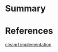 # Summary

# References

[cleanrl implementation](https://github.com/vwxyzjn/cleanrl/blob/master/cleanrl/ppo_atari_envpool_xla_jax_scan.py)